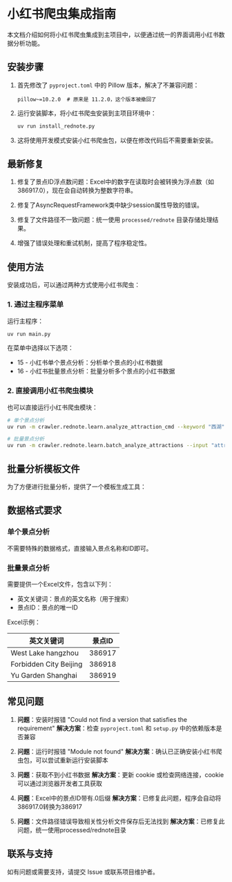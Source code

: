 # 小红书爬虫集成指南

本文档介绍如何将小红书爬虫集成到主项目中，以便通过统一的界面调用小红书数据分析功能。

## 安装步骤

1. 首先修改了 `pyproject.toml` 中的 Pillow 版本，解决了不兼容问题：
   ```
   pillow~=10.2.0  # 原来是 11.2.0，这个版本被撤回了
   ```

2. 运行安装脚本，将小红书爬虫安装到主项目环境中：
   ```bash
   uv run install_rednote.py
   ```

3. 这将使用开发模式安装小红书爬虫包，以便在修改代码后不需要重新安装。

## 最新修复

1. 修复了景点ID浮点数问题：Excel中的数字在读取时会被转换为浮点数（如386917.0），现在会自动转换为整数字符串。

2. 修复了AsyncRequestFramework类中缺少session属性导致的错误。

3. 修复了文件路径不一致问题：统一使用 `processed/rednote` 目录存储处理结果。

4. 增强了错误处理和重试机制，提高了程序稳定性。

## 使用方法

安装成功后，可以通过两种方式使用小红书爬虫：

### 1. 通过主程序菜单

运行主程序：
```bash
uv run main.py
```

在菜单中选择以下选项：
- 15 - 小红书单个景点分析：分析单个景点的小红书数据
- 16 - 小红书批量景点分析：批量分析多个景点的小红书数据

### 2. 直接调用小红书爬虫模块

也可以直接运行小红书爬虫模块：

```bash
# 单个景点分析
uv run -m crawler.rednote.learn.analyze_attraction_cmd --keyword "西湖" --spot_id "1001"

# 批量景点分析
uv run -m crawler.rednote.learn.batch_analyze_attractions --input "attractions/attractions.xlsx"
```

## 批量分析模板文件

为了方便进行批量分析，提供了一个模板生成工具：


## 数据格式要求

### 单个景点分析

不需要特殊的数据格式，直接输入景点名称和ID即可。

### 批量景点分析

需要提供一个Excel文件，包含以下列：
- 英文关键词：景点的英文名称（用于搜索）
- 景点ID：景点的唯一ID

Excel示例：

| 英文关键词 | 景点ID |
|---------|-------|
| West Lake hangzhou | 386917 |
| Forbidden City Beijing | 386918 |
| Yu Garden Shanghai | 386919 |

## 常见问题

1. **问题**：安装时报错 "Could not find a version that satisfies the requirement"
   **解决方案**：检查 `pyproject.toml` 和 `setup.py` 中的依赖版本是否兼容

2. **问题**：运行时报错 "Module not found"
   **解决方案**：确认已正确安装小红书爬虫包，可以尝试重新运行安装脚本

3. **问题**：获取不到小红书数据
   **解决方案**：更新 cookie 或检查网络连接，cookie 可以通过浏览器开发者工具获取

4. **问题**：Excel中的景点ID带有.0后缀
   **解决方案**：已修复此问题，程序会自动将386917.0转换为386917

5. **问题**：文件路径错误导致相关性分析文件保存后无法找到
   **解决方案**：已修复此问题，统一使用processed/rednote目录

## 联系与支持

如有问题或需要支持，请提交 Issue 或联系项目维护者。 